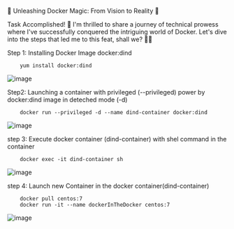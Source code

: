 
🚀 Unleashing Docker Magic: From Vision to Reality 🐳

Task Accomplished! 🎉 I'm thrilled to share a journey of technical prowess where I've successfully conquered the intriguing world of Docker. Let's dive into the steps that led me to this feat, shall we? 👨‍💻


Step 1:
Installing Docker Image docker:dind

        yum install docker:dind

 ![image](https://github.com/divyanshujain11/divyanshujain11-Docker-Docker_Inside_Doker-dind-/assets/77712311/9c121d14-5656-49c8-9297-2620ebcf6f7d)


Step2:
Launching a container with privileged (--privileged) power by docker:dind image in deteched mode (-d)

        docker run --privileged -d --name dind-container docker:dind


![image](https://github.com/divyanshujain11/divyanshujain11-Docker-Docker_Inside_Doker-dind-/assets/77712311/9f69266d-9bfe-4c24-8d7c-fba47ddf75aa)



step 3:
Execute docker container (dind-container) with shel command in the container
        
        docker exec -it dind-container sh


![image](https://github.com/divyanshujain11/divyanshujain11-Docker-Docker_Inside_Doker-dind-/assets/77712311/d320dab9-ebe8-4793-8b1c-f23d595698f7)



step 4:
Launch new Container in the docker container(dind-container)

        docker pull centos:7
        docker run -it --name dockerInTheDocker centos:7


![image](https://github.com/divyanshujain11/divyanshujain11-Docker-Docker_Inside_Doker-dind-/assets/77712311/bfe2a87f-8bcc-4cc1-a602-25d26944b655)








